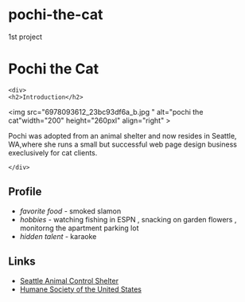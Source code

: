 # pochi-the-cat
1st project
<!DOCTYPE html>
<html>
<head>
    <meta charset="utf-8">
<title>Pochi the Cat</title>
</head>
<body>
    <h1> <b> Pochi the Cat</b> </h1>

    <div>
    <h2>Introduction</h2>
<img src="6978093612_23bc93df6a_b.jpg " alt="pochi the cat"width="200" height="260pxl" align="right" >
    <p> Pochi was adopted from an animal shelter and now resides in Seattle, WA,where she runs a small but
     successful web page design business execlusively for cat clients.
    </p>

    </div>
 

<div>

<h2>Profile</h2>
<ul>
 <li> <i>favorite food</i> - smoked slamon</li>
 <li> <i>hobbies</i> - watching fishing in ESPN , snacking on garden flowers , monitorng the apartment parking lot</li>
 <li><i>hidden talent</i> - karaoke </li>

</div>

<div>
<h2>Links</h2>
<ul >
  <li> <a href="htttp:://Seattle Animal Control Shelter">Seattle Animal Control Shelter</a></li> 
   <li> <a href="htttp:://Humane Society of the United States">Humane Society of the United States</a></li>
</ul>

</div>
</body>
</html>
